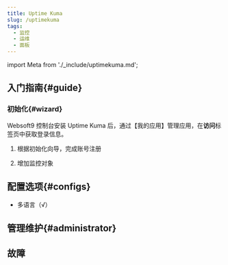 ```yaml
---
title: Uptime Kuma
slug: /uptimekuma
tags:
  - 监控
  - 运维
  - 面板
---
```


import Meta from './_include/uptimekuma.md';

<Meta name="meta" />

## 入门指南{#guide}

### 初始化{#wizard}

Websoft9 控制台安装 Uptime Kuma 后，通过【我的应用】管理应用，在**访问**标签页中获取登录信息。  

1. 根据初始化向导，完成账号注册

2. 增加监控对象


## 配置选项{#configs}

- 多语言（√）

## 管理维护{#administrator}

## 故障